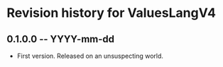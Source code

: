 # Revision history for ValuesLangV4

## 0.1.0.0 -- YYYY-mm-dd

* First version. Released on an unsuspecting world.
